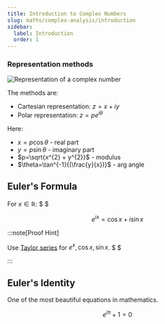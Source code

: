 ```yaml
---
title: Introduction to Complex Numbers
slug: maths/complex-analysis/introduction
sidebar:
  label: Introduction
  order: 1
---
```


### Representation methods

![Representation of a complex number](/maths/complex/representation-methods.jpg)

The methods are:

- Cartesian representation: $z=x+iy$
- Polar representation: $z=pe^{i\theta}$

Here:

- $x = p\cos{\theta}$ - real part
- $y=p\sin{\theta}$ - imaginary part
- $p=\sqrt{x^{2} + y^{2}}$ - modulus
- $\theta=\tan^{-1}{(\frac{y}{x})}$ - arg angle

## Euler's Formula

For $x\in\mathbb{R}$: $ $

```math
e^{ix} = \cos{x} + i\sin{x}
```

:::note[Proof Hint]

Use [Taylor series](/maths/real-analysis/taylor-series/#examples) for
$e^x,\cos{x}, \sin{x}$. $ $

:::

## Euler's Identity

One of the most beautiful equations in mathematics.

```math
e^{i\pi} + 1 = 0
```
